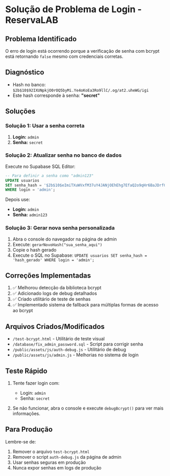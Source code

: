 # Solução de Problema de Login - ReservaLAB

## Problema Identificado
O erro de login está ocorrendo porque a verificação de senha com bcrypt está retornando `false` mesmo com credenciais corretas.

## Diagnóstico
- Hash no banco: `$2b$10$92IXUNpkjO0rOQ5byMi.Ye4oKoEa3Ro9llC/.og/at2.uheWG/igi`
- Este hash corresponde à senha: **"secret"**

## Soluções

### Solução 1: Usar a senha correta
1. **Login:** `admin`
2. **Senha:** `secret`

### Solução 2: Atualizar senha no banco de dados
Execute no Supabase SQL Editor:
```sql
-- Para definir a senha como "admin123"
UPDATE usuarios 
SET senha_hash = '$2b$10$eImiTXuWVxfM37uY4JANjOEhEhg7EfaQ2o9qHr6BaJDrfGUUJ.w7u'
WHERE login = 'admin';
```

Depois use:
- **Login:** `admin`
- **Senha:** `admin123`

### Solução 3: Gerar nova senha personalizada
1. Abra o console do navegador na página de admin
2. Execute: `gerarNovoHash("sua_senha_aqui")`
3. Copie o hash gerado
4. Execute o SQL no Supabase: `UPDATE usuarios SET senha_hash = 'hash_gerado' WHERE login = 'admin';`

## Correções Implementadas
1. ✅ Melhorou detecção da biblioteca bcrypt
2. ✅ Adicionado logs de debug detalhados
3. ✅ Criado utilitário de teste de senhas
4. ✅ Implementado sistema de fallback para múltiplas formas de acesso ao bcrypt

## Arquivos Criados/Modificados
- `/test-bcrypt.html` - Utilitário de teste visual
- `/database/fix_admin_password.sql` - Script para corrigir senha
- `/public/assets/js/auth-debug.js` - Utilitário de debug
- `/public/assets/js/admin.js` - Melhorias no sistema de login

## Teste Rápido
1. Tente fazer login com:
   - Login: `admin`
   - Senha: `secret`

2. Se não funcionar, abra o console e execute `debugBcrypt()` para ver mais informações.

## Para Produção
Lembre-se de:
1. Remover o arquivo `test-bcrypt.html`
2. Remover o script `auth-debug.js` da página de admin
3. Usar senhas seguras em produção
4. Nunca expor senhas em logs de produção
